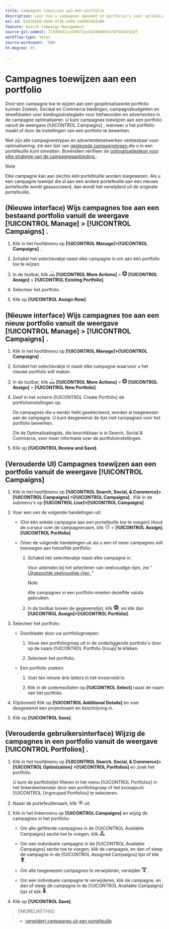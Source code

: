 ```yaml
---
title: Campagnes toewijzen aan een portfolio
description: Leer hoe u campagnes opneemt in portfolio's voor optimalisatie.
exl-id: 62876260-dadd-4f4b-a5b9-1e04914e3a89
feature: Search Campaign Management
source-git-commit: 723d50d11cd76471ac41d3bb007af4f5d1bfa32f
workflow-type: tm+mt
source-wordcount: '596'
ht-degree: 0%

---
```


# Campagnes toewijzen aan een portfolio

Door een campagne toe te wijzen aan een geoptimaliseerde portfolio kunnen Zoeken, Sociaal en Commerce biedingen, campagnebudgetten en streefdoelen voor biedingsstrategieën voor trefwoorden en advertenties in de campagne optimaliseren. U kunt campagnes toewijzen aan een portfolio vanuit de weergave [!UICONTROL Campaigns] , wanneer u het portfolio maakt of door de instellingen van een portfolio te bewerken.

Niet zijn alle campagneretypes en advertentienetwerken verkiesbaar voor optimalisering; zie een lijst van [ gesteunde campagnetypen ](/help/search-social-commerce/introduction/supported-inventory.md) die u in een portefeuille kunt omvatten. Bovendien verifieer de [ optimalisatiesteun voor elke strategie van de campagneaanbieding ](/help/search-social-commerce/new-ui/manage/portfolios/portfolio-about.md#optimization-by-bid-strategy).

>[!NOTE]
>
>Elke campagne kan aan slechts één portefeuille worden toegewezen. Als u een campagne toewijst die al aan een andere portefeuille aan een nieuwe portefeuille wordt geassocieerd, dan wordt het verwijderd uit de originele portefeuille.

## (Nieuwe interface) Wijs campagnes toe aan een bestaand portfolio vanuit de weergave [!UICONTROL Manage] > [!UICONTROL Campaigns] .

1. Klik in het hoofdmenu op **[!UICONTROL Manage]>[!UICONTROL Campaigns]** .

1. Schakel het selectievakje naast elke campagne in om aan één portfolio toe te wijzen.

1. In de toolbar, klik ![ Meer Acties ](/help/search-social-commerce/assets/more-actions.png " Meer Acties ") **[!UICONTROL More Actions]** > ![Toewijzen](/help/search-social-commerce/assets/assign.png "Toewijzen") **[!UICONTROL Assign]** > **[!UICONTROL Existing Portfolio]**.

1. Selecteer het portfolio.

1. Klik op **[!UICONTROL Assign Now]**.

## (Nieuwe interface) Wijs campagnes toe aan een nieuw portfolio vanuit de weergave [!UICONTROL Manage] > [!UICONTROL Campaigns] .

1. Klik in het hoofdmenu op **[!UICONTROL Manage]>[!UICONTROL Campaigns]** .

1. Schakel het selectievakje in naast elke campagne waarvoor u het nieuwe portfolio wilt maken.

1. In de toolbar, klik ![ Meer Acties ](/help/search-social-commerce/assets/more-actions.png " Meer Acties ") **[!UICONTROL More Actions]** > ![Toewijzen](/help/search-social-commerce/assets/assign.png "Toewijzen") **[!UICONTROL Assign]** > **[!UICONTROL New Portfolio]**.

1. Geef in het scherm [!UICONTROL Create Portfolio] de portfolioinstellingen op.

   De campagnes die u eerder hebt geselecteerd, worden al toegewezen aan de campagne. U kunt desgewenst de lijst met campagnes voor het portfolio bewerken.

   Zie de Optimalisatiegids, die beschikbaar is in Search, Social &amp; Commerce, voor meer informatie over de portfolioinstellingen.

1. Klik op **[!UICONTROL Review and Save]**.

## (Verouderde UI) Campagnes toewijzen aan een portfolio vanuit de weergave [!UICONTROL Campaigns]

1. Klik in het hoofdmenu op **[!UICONTROL Search, Social, & Commerce]> [!UICONTROL Campaigns] >[!UICONTROL Campaigns]** . Klik in de submenu&#39;s op **[!UICONTROL Live]>[!UICONTROL Campaigns]** .

1. Voer een van de volgende handelingen uit:

   * (Om één enkele campagne aan een portefeuille toe te voegen) Houd de curseur over de campagnenaam, klik ![ knoop van het Menu ](/help/search-social-commerce/assets/arrow-dropdown-menu.png ", en selecteer dan ") > **[!UICONTROL Assign].[!UICONTROL Portfolio]**

   * (Voer de volgende handelingen uit als u een of meer campagnes wilt toevoegen aan hetzelfde portfolio:

      1. Schakel het selectievakje naast elke campagne in.

         Voor uiteinden bij het selecteren van veelvoudige rijen, zie &quot;[ Uitgezochte veelvoudige rijen ](/help/search-social-commerce/common-tasks/navigation-editing-selection/multiple-rows-select.md).&quot;

         >[!NOTE]
         >
         >Alle campagnes in een portfolio moeten dezelfde valuta gebruiken.

      1. In de toolbar boven de gegevenslijst, klik ![ Meer ](/help/search-social-commerce/assets/more.png " "), en klik dan **[!UICONTROL Assign]>[!UICONTROL Portfolio]**.

1. Selecteer het portfolio:

   * Doorblader door uw portfoliogroepen:

      1. Vouw een portfoliogroep uit in de onderliggende portfolio&#39;s door op de naam [!UICONTROL Portfolio Group] te klikken.

      1. Selecteer het portfolio.

   * Een portfolio zoeken:

      1. Voer ten minste drie letters in het invoerveld in.

      1. Klik in de zoekresultaten op **[!UICONTROL Select]** naast de naam van het portfolio.

1. (Optioneel) Klik op **[!UICONTROL Additional Details]** en voer desgewenst een projectnaam en beschrijving in.

1. Klik op **[!UICONTROL Save]**.

## (Verouderde gebruikersinterface) Wijzig de campagnes in een portfolio vanuit de weergave [!UICONTROL Portfolios] .

1. Klik in het hoofdmenu op **[!UICONTROL Search, Social, & Commerce]> [!UICONTROL Optimization] >[!UICONTROL Portfolios]** en zoek het portfolio.

   U kunt de portfoliolijst filteren in het menu [!UICONTROL Portfolios] in het linkerdeelvenster door een portfoliogroep of het knooppunt [!UICONTROL Ungrouped Portfolios] te selecteren.

1. Naast de portefeuillenaam, klik ![ Mening/geef montagesknoop uit ](/help/search-social-commerce/assets/settings.png " Mening/geef montagesknoop ") uit.

1. Klik in het linkermenu op **[!UICONTROL Campaigns]** en wijzig de campagnes in het portfolio:

   * Om alle gefilterde campagnes in de [!UICONTROL Available Campaigns] sectie toe te voegen, klik ![ toewijs alle campagnes aan portefeuille ](/help/search-social-commerce/assets/arrow-assign-all.png " toewijzen alle campagnes aan portefeuille ").

   * Om een individuele campagne in de [!UICONTROL Available Campaigns] sectie toe te voegen, klik de campagne, en dan of sleep de campagne in de [!UICONTROL Assigned Campaigns] lijst of klik ![ toewijzen campagne aan portefeuille ](/help/search-social-commerce/assets/arrow-assign.png " toewijzen campagne aan portefeuille ").

   * Om alle toegewezen campagnes te verwijderen, verwijder ![ alle campagnes uit portefeuille ](/help/search-social-commerce/assets/arrow-remove-all.png " alle campagnes uit portefeuille ").

   * Om een individuele campagne te verwijderen, klik de campagne, en dan of sleep de campagne in de [!UICONTROL Available Campaigns] lijst of klik ![ verwijderen campagne uit portefeuille ](/help/search-social-commerce/assets/arrow-remove.png " verwijderen campagne uit portefeuille ").

1. Klik op **[!UICONTROL Save]**.

>[!MORELIKETHIS]
>
>* [ verwijdert campagnes uit een portefeuille ](/help/search-social-commerce/campaign-management/campaign-remove-from-portfolio.md)
